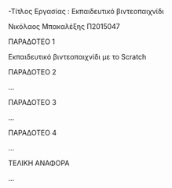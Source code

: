 ﻿-Τίτλος Εργασίας : Εκπαιδευτικό βιντεοπαιχνίδι

Νικόλαος Μπακαλέξης Π2015047

ΠΑΡΑΔΟΤΕΟ 1

Εκπαιδευτικό βιντεοπαιχνίδι με το Scratch

ΠΑΡΑΔΟΤΕΟ 2

...

ΠΑΡΑΔΟΤΕΟ 3

...

ΠΑΡΑΔΟΤΕΟ 4

...

ΤΕΛΙΚΗ ΑΝΑΦΟΡΑ

...